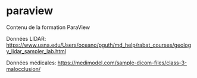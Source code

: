 # paraview
Contenu de la formation ParaView

Données LIDAR: https://www.usna.edu/Users/oceano/pguth/md_help/rabat_courses/geology_lidar_sampler_lab.html

Données médicales: https://medimodel.com/sample-dicom-files/class-3-malocclusion/
